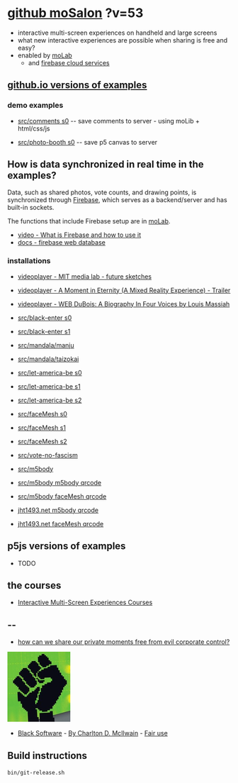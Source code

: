 # [github moSalon](https://github.com/molab-itp/moSalon) ?v=53

- interactive multi-screen experiences on handheld and large screens
- what new interactive experiences are possible when sharing is free and easy?
- enabled by [moLab](https://github.com/molab-itp/moLib)
  - and [firebase cloud services](https://firebase.google.com)

## [github.io versions of examples](https://molab-itp.github.io/moSalon?v=53)

### demo examples

- [src/comments s0](src/comments/?v=53)
  -- save comments to server - using moLib + html/css/js

- [src/photo-booth s0](src/photo-booth/?v=53)
  -- save p5 canvas to server

## How is data synchronized in real time in the examples?

Data, such as shared photos, vote counts, and drawing points, is synchronized through [Firebase](https://firebase.google.com), which serves as a backend/server and has built-in sockets.

The functions that include Firebase setup are in [moLab](https://github.com/molab-itp/moLib).

- [video - What is Firebase and how to use it](https://www.youtube.com/watch?v=p9pgI3Mg-So&list=PLl-K7zZEsYLnfwBe4WgEw9ao0J0N1LYDR&index=8)
- [docs - firebase web database](https://firebase.google.com/docs/database/web/start?hl=en&authuser=0)

### installations

- [videoplayer - MIT media lab - future sketches](src/videoplayer?playlist=xZGOQUiPuEE)
- [videoplayer - A Moment in Eternity (A Mixed Reality Experience) - Trailer](src/videoplayer?playlist=s1mo4k4bvEg)
- [videoplayer - WEB DuBois: A Biography In Four Voices by Louis Massiah](src/videoplayer?playlist=xIGJd4nP_f4)

- [src/black-enter s0](src/black-enter/?v=53&group=s0)
- [src/black-enter s1](src/black-enter/?v=53&group=s1)

- [src/mandala/manju](src/mandala/manju?v=53)
- [src/mandala/taizokai](src/mandala/taizokai?v=53)

- [src/let-america-be s0](src/let-america-be/qrcode?v=53&group=s0)
- [src/let-america-be s1](src/let-america-be/qrcode?v=53&group=s1)
- [src/let-america-be s2](src/let-america-be/qrcode?v=53&group=s2)

- [src/faceMesh s0](src/faceMesh/qrcode?v=53)
- [src/faceMesh s1](src/faceMesh/qrcode?v=53&group=s1)
- [src/faceMesh s2](src/faceMesh/qrcode?v=53&group=s2)

- [src/vote-no-fascism](src/vote-no-fascism/?v=53)

- [src/m5body](src/m5body/?v=53)
- [src/m5body m5body qrcode](src/m5body/qrcode-m5body/?v=53&app=mo-m5body&group=m5body)
- [src/m5body faceMesh qrcode](src/m5body/qrcode-facemesh/?v=53&app=mo-m5body&group=m5body)
- [jht1493.net m5body qrcode](https://jht1493.net/moSalon/demo/m5body/qrcode-m5body/?v=53&app=mo-m5body&group=m5body)
- [jht1493.net faceMesh qrcode](https://jht1493.net/moSalon/demo/m5body/qrcode-facemesh/?v=53&app=mo-m5body&group=m5body)

## p5js versions of examples

- TODO

## the courses

<!-- - [Interactive multi-screen experiences](https://github.com/p5videoKit/IM-Screens-2024-03-ima) -->

- [Interactive Multi-Screen Experiences Courses](https://github.com/orgs/p5videoKit/repositories?q=IM-Screens+sort%3Aname-asc)

## --

- [how can we share our private moments free from evil corporate control?](https://github.com/jht1493/jht-site?tab=readme-ov-file#why)

[![Black_Software](png/power-fist-142x158.png)](https://en.wikipedia.org/wiki/Black_Software)

- [Black Software](https://en.wikipedia.org/wiki/Black_Software) - [By Charlton D. McIlwain](https://global.oup.com/academic/product/black-software-9780190863845) - [Fair use](https://en.wikipedia.org/w/index.php?curid=67093597)

## Build instructions

```
bin/git-release.sh

```
